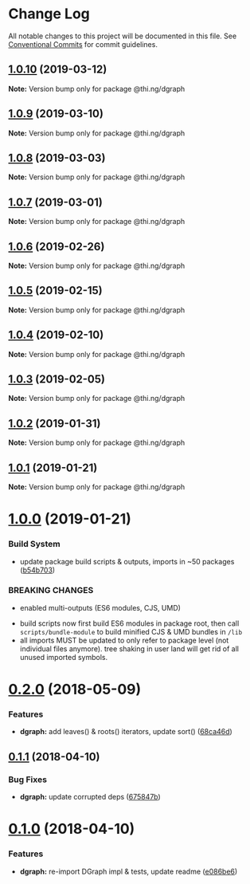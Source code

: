# Change Log

All notable changes to this project will be documented in this file.
See [Conventional Commits](https://conventionalcommits.org) for commit guidelines.

## [1.0.10](https://github.com/thi-ng/umbrella/compare/@thi.ng/dgraph@1.0.9...@thi.ng/dgraph@1.0.10) (2019-03-12)

**Note:** Version bump only for package @thi.ng/dgraph





## [1.0.9](https://github.com/thi-ng/umbrella/compare/@thi.ng/dgraph@1.0.8...@thi.ng/dgraph@1.0.9) (2019-03-10)

**Note:** Version bump only for package @thi.ng/dgraph





## [1.0.8](https://github.com/thi-ng/umbrella/compare/@thi.ng/dgraph@1.0.7...@thi.ng/dgraph@1.0.8) (2019-03-03)

**Note:** Version bump only for package @thi.ng/dgraph





## [1.0.7](https://github.com/thi-ng/umbrella/compare/@thi.ng/dgraph@1.0.6...@thi.ng/dgraph@1.0.7) (2019-03-01)

**Note:** Version bump only for package @thi.ng/dgraph





## [1.0.6](https://github.com/thi-ng/umbrella/compare/@thi.ng/dgraph@1.0.5...@thi.ng/dgraph@1.0.6) (2019-02-26)

**Note:** Version bump only for package @thi.ng/dgraph





## [1.0.5](https://github.com/thi-ng/umbrella/compare/@thi.ng/dgraph@1.0.4...@thi.ng/dgraph@1.0.5) (2019-02-15)

**Note:** Version bump only for package @thi.ng/dgraph





## [1.0.4](https://github.com/thi-ng/umbrella/compare/@thi.ng/dgraph@1.0.3...@thi.ng/dgraph@1.0.4) (2019-02-10)

**Note:** Version bump only for package @thi.ng/dgraph





## [1.0.3](https://github.com/thi-ng/umbrella/compare/@thi.ng/dgraph@1.0.2...@thi.ng/dgraph@1.0.3) (2019-02-05)

**Note:** Version bump only for package @thi.ng/dgraph





## [1.0.2](https://github.com/thi-ng/umbrella/compare/@thi.ng/dgraph@1.0.1...@thi.ng/dgraph@1.0.2) (2019-01-31)

**Note:** Version bump only for package @thi.ng/dgraph





## [1.0.1](https://github.com/thi-ng/umbrella/compare/@thi.ng/dgraph@1.0.0...@thi.ng/dgraph@1.0.1) (2019-01-21)

**Note:** Version bump only for package @thi.ng/dgraph





# [1.0.0](https://github.com/thi-ng/umbrella/compare/@thi.ng/dgraph@0.2.35...@thi.ng/dgraph@1.0.0) (2019-01-21)


### Build System

* update package build scripts & outputs, imports in ~50 packages ([b54b703](https://github.com/thi-ng/umbrella/commit/b54b703))


### BREAKING CHANGES

* enabled multi-outputs (ES6 modules, CJS, UMD)

- build scripts now first build ES6 modules in package root, then call
  `scripts/bundle-module` to build minified CJS & UMD bundles in `/lib`
- all imports MUST be updated to only refer to package level
  (not individual files anymore). tree shaking in user land will get rid of
  all unused imported symbols.


<a name="0.2.0"></a>
# [0.2.0](https://github.com/thi-ng/umbrella/compare/@thi.ng/dgraph@0.1.10...@thi.ng/dgraph@0.2.0) (2018-05-09)


### Features

* **dgraph:** add leaves() & roots() iterators, update sort() ([68ca46d](https://github.com/thi-ng/umbrella/commit/68ca46d))


<a name="0.1.1"></a>
## [0.1.1](https://github.com/thi-ng/umbrella/compare/@thi.ng/dgraph@0.1.0...@thi.ng/dgraph@0.1.1) (2018-04-10)


### Bug Fixes

* **dgraph:** update corrupted deps ([675847b](https://github.com/thi-ng/umbrella/commit/675847b))


<a name="0.1.0"></a>
# [0.1.0](https://github.com/thi-ng/umbrella/compare/@thi.ng/dgraph@0.0.3...@thi.ng/dgraph@0.1.0) (2018-04-10)


### Features

* **dgraph:** re-import DGraph impl & tests, update readme ([e086be6](https://github.com/thi-ng/umbrella/commit/e086be6))
